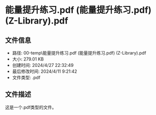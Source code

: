 ﻿# 能量提升练习.pdf (能量提升练习.pdf) (Z-Library).pdf

## 文件信息
- 路径: 00-temp\能量提升练习.pdf (能量提升练习.pdf) (Z-Library).pdf
- 大小: 279.01 KB
- 创建时间: 2024/4/27 22:32:49
- 最后修改时间: 2024/4/11 9:21:42
- 文件类型: .pdf

## 文件描述
这是一个.pdf类型的文件。

